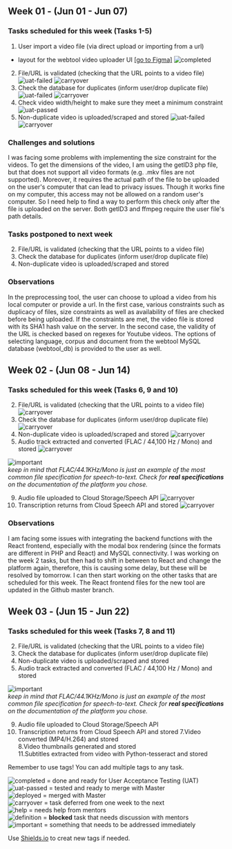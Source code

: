 ## Week 01 - (Jun 01 - Jun 07)

### Tasks scheduled for this week (Tasks 1-5)  
1. User import a video file (via direct upload or importing from a url)
*  layout for the webtool video uploader UI [[go to Figma]](https://www.figma.com/files/project/9936175/Webtool-Video-Uploaded) ![completed](https://img.shields.io/static/v1?label=&message=completed&color=green)
2. File/URL is validated (checking that the URL points to a video file) ![uat-failed](https://img.shields.io/static/v1?label=UAT&message=failed&color=red) ![carryover](https://img.shields.io/static/v1?label=&message=carryover&color=yellow)
3. Check the database for duplicates (inform user/drop duplicate file) ![uat-failed](https://img.shields.io/static/v1?label=UAT&message=failed&color=red) ![carryover](https://img.shields.io/static/v1?label=&message=carryover&color=yellow)
4. Check video width/height to make sure they meet a minimum constraint ![uat-passed](https://img.shields.io/static/v1?label=UAT&message=passed&color=success)
5. Non-duplicate video is uploaded/scraped and stored ![uat-failed](https://img.shields.io/static/v1?label=UAT&message=failed&color=red) ![carryover](https://img.shields.io/static/v1?label=&message=carryover&color=yellow)

### Challenges and solutions

I was facing some problems with implementing the size constraint for the videos. To get the dimensions of the video, I am using the getID3 php file, but that does not support all video formats (e.g. .mkv files are not supported). Moreover, it requires the actual path of the file to be uploaded on the user's computer that can lead to privacy issues. Though it works fine on my computer, this access may not be allowed on a random user's computer. So I need help to find a way to perform this check only after the file is uploaded on the server. Both getID3 and ffmpeg require the user file's path details.  

### Tasks postponed to next week
2. File/URL is validated (checking that the URL points to a video file)
3. Check the database for duplicates (inform user/drop duplicate file) 
5. Non-duplicate video is uploaded/scraped and stored 

### Observations
In the preprocessing tool, the user can choose to upload a video from his local computer or provide a url. In the first case, various constraints such as duplicacy of files, size constraints as well as availability of files are checked before being uploaded. If the constraints are met, the video file is stored with its SHA1 hash value on the server. In the second case, the validity of the URL is checked based on regexes for Youtube videos. The options of selecting language, corpus and document from the webtool MySQL database (webtool_db) is provided to the user as well. 

## Week 02 - (Jun 08 - Jun 14)  

### Tasks scheduled for this week (Tasks 6, 9 and 10) 
2. File/URL is validated (checking that the URL points to a video file) ![carryover](https://img.shields.io/static/v1?label=&message=carryover&color=yellow)
3. Check the database for duplicates (inform user/drop duplicate file) ![carryover](https://img.shields.io/static/v1?label=&message=carryover&color=yellow)
5. Non-duplicate video is uploaded/scraped and stored ![carryover](https://img.shields.io/static/v1?label=&message=carryover&color=yellow)
6. Audio track extracted and converted (FLAC / 44,100 Hz / Mono) and stored  ![carryover](https://img.shields.io/static/v1?label=&message=carryover&color=yellow)

![important](https://img.shields.io/static/v1?label=&message=important&color=red)<br>*keep in mind that FLAC/44.1KHz/Mono is just an example of the most common file specification for speech-to-text. Check for **real specifications** on the documentation of the platform you chose.*

9. Audio file uploaded to Cloud Storage/Speech API ![carryover](https://img.shields.io/static/v1?label=&message=carryover&color=yellow)
10. Transcription returns from Cloud Speech API and stored ![carryover](https://img.shields.io/static/v1?label=&message=carryover&color=yellow)

### Observations
I am facing some issues with integrating the backend functions with the React frontend, especially with the modal box rendering (since the formats are different in PHP and React) and MySQL connectivity. I was working on the week 2 tasks, but then had to shift in between to React and change the platform again, therefore, this is causing some delay, but these will be resolved by tomorrow. I can then start working on the other tasks that are scheduled for this week. The React frontend files for the new tool are updated in the Github master branch. 

## Week 03 - (Jun 15 - Jun 22)  

### Tasks scheduled for this week (Tasks 7, 8 and 11) 
2. File/URL is validated (checking that the URL points to a video file) 
3. Check the database for duplicates (inform user/drop duplicate file) 
5. Non-duplicate video is uploaded/scraped and stored 
6. Audio track extracted and converted (FLAC / 44,100 Hz / Mono) and stored

![important](https://img.shields.io/static/v1?label=&message=important&color=red)<br>*keep in mind that FLAC/44.1KHz/Mono is just an example of the most common file specification for speech-to-text. Check for **real specifications** on the documentation of the platform you chose.*

9. Audio file uploaded to Cloud Storage/Speech API 
10. Transcription returns from Cloud Speech API and stored 
7.Video converted (MP4/H.264) and stored  
8.Video thumbnails generated and stored  
11.Subtitles extracted from video with Python-tesseract and stored  

Remember to use tags! You can add multiple tags to any task.

![completed](https://img.shields.io/static/v1?label=&message=completed&color=green) = done and ready for User Acceptance Testing (UAT)<br>
![uat-passed](https://img.shields.io/static/v1?label=UAT&message=passed&color=success) = tested and ready to merge with Master<br>
![deployed](https://img.shields.io/static/v1?label=&message=deployed&color=success) = merged with Master<br>
![carryover](https://img.shields.io/static/v1?label=&message=carryover&color=yellow) = task deferred from one week to the next<br>
![help](https://img.shields.io/static/v1?label=&message=need_help&color=blue) = needs help from mentors<br>
![definition](https://img.shields.io/static/v1?label=&message=needs_definition&color=orange) = **blocked** task that needs discussion with mentors<br>
![important](https://img.shields.io/static/v1?label=&message=important&color=red) = something that needs to be addressed immediately<br>

Use [Shields.io](https://shields.io) to creat new tags if needed.

